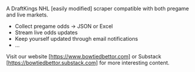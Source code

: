 A DraftKings NHL [easily modified] scraper compatible with both pregame and live markets. 

- Collect pregame odds -> JSON or Excel
- Stream live odds updates 
- Keep yourself updated through email notifications
- ... 

Visit our website [https://www.bowtiedbettor.com] or Substack [https://bowtiedbettor.substack.com] for more interesting content. 
